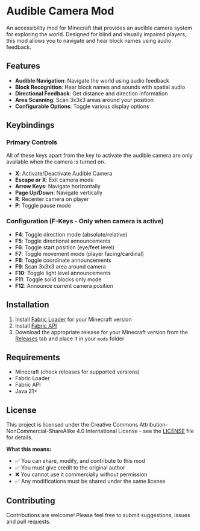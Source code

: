 # Audible Camera Mod

An accessibility mod for Minecraft that provides an audible camera system for exploring the world. Designed for blind and visually impaired players, this mod allows you to navigate and hear block names using audio feedback.

## Features

- **Audible Navigation**: Navigate the world using audio feedback
- **Block Recognition**: Hear block names and sounds with spatial audio
- **Directional Feedback**: Get distance and direction information
- **Area Scanning**: Scan 3x3x3 areas around your position
- **Configurable Options**: Toggle various display options

## Keybindings

### Primary Controls
All of these keys apart from the key to activate the audible camera are only available when the camera is turned on.
- **X**: Activate/Deactivate Audible Camera
- **Escape or X**: Exit camera mode
- **Arrow Keys**: Navigate horizontally
- **Page Up/Down**: Navigate vertically
- **R**: Recenter camera on player
- **P**: Toggle pause mode

### Configuration (F-Keys - Only when camera is active)
- **F4**: Toggle direction mode (absolute/relative)
- **F5**: Toggle directional announcements
- **F6**: Toggle start position (eye/feet level)
- **F7**: Toggle movement mode (player facing/cardinal)
- **F8**: Toggle coordinate announcements
- **F9**: Scan 3x3x3 area around camera
- **F10**: Toggle light level announcements
- **F11**: Toggle solid blocks only mode
- **F12**: Announce current camera position

## Installation

1. Install [Fabric Loader](https://fabricmc.net/use/installer/) for your Minecraft version
2. Install [Fabric API](https://www.curseforge.com/minecraft/mc-mods/fabric-api)
3. Download the appropriate release for your Minecraft version from the [Releases](https://github.com/nzingilou/audiblecamera/releases) tab and place it in your `mods` folder

## Requirements

- Minecraft (check releases for supported versions)
- Fabric Loader
- Fabric API
- Java 21+

## License

This project is licensed under the Creative Commons Attribution-NonCommercial-ShareAlike 4.0 International License - see the [LICENSE](LICENSE) file for details.

**What this means:**
- ✅ You can share, modify, and contribute to this mod
- ✅ You must give credit to the original author
- ❌ You cannot use it commercially without permission
- ✅ Any modifications must be shared under the same license

## Contributing

Contributions are welcome! Please feel free to submit suggestions, issues and pull requests. 